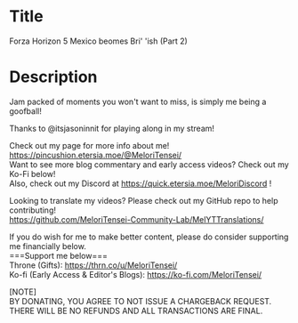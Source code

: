 # Title
Forza Horizon 5 Mexico beomes Bri' 'ish (Part 2)<br>

# Description
Jam packed of moments you won't want to miss, is simply me being a goofball!<br>

Thanks to  @itsjasoninnit  for playing along in my stream!<br>

Check out my page for more info about me! https://pincushion.etersia.moe/@MeloriTensei/<br>
Want to see more blog commentary and early access videos? Check out my Ko-Fi below!<br>
Also, check out my Discord at https://quick.etersia.moe/MeloriDiscord !<br>

Looking to translate my videos? Please check out my GitHub repo to help contributing!<br>
https://github.com/MeloriTensei-Community-Lab/MelYTTranslations/<br>

If you do wish for me to make better content, please do consider supporting me financially below.<br>
===Support me below===<br>
Throne (Gifts): https://thrn.co/u/MeloriTensei/<br>
Ko-fi (Early Access & Editor's Blogs): https://ko-fi.com/MeloriTensei/<br>

[NOTE]<br>
BY DONATING, YOU AGREE TO NOT ISSUE A CHARGEBACK REQUEST. THERE WILL BE NO REFUNDS AND ALL TRANSACTIONS ARE FINAL.<br>